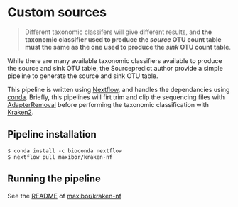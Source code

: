 # Custom sources

> Different taxonomic classifers will give different results, and **the taxonomic classifier used to produce the *source* OTU count table must the same as the one used to produce the *sink* OTU count table**.

While there are many available taxonomic classifiers available to produce the source and sink OTU table, the Sourcepredict author provide a simple pipeline to generate the source and sink OTU table.

This pipeline is written using [Nextflow](https://www.nextflow.io/), and handles the dependancies using [conda](https://conda.io/en/latest/).
Briefly, this pipelines will firt trim and clip the sequencing files with [AdapterRemoval](https://github.com/MikkelSchubert/adapterremoval) before performing the taxonomic classification with [Kraken2](https://ccb.jhu.edu/software/kraken2).

## Pipeline installation

```
$ conda install -c bioconda nextflow
$ nextflow pull maxibor/kraken-nf
```

## Running the pipeline

See the [README](https://github.com/maxibor/kraken-nf) of [maxibor/kraken-nf](https://github.com/maxibor/kraken-nf)